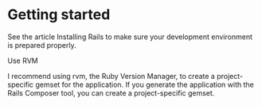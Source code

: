 # Getting started

See the article Installing Rails to make sure your development environment is prepared properly.

Use RVM

I recommend using rvm, the Ruby Version Manager, to create a project-specific gemset for the application. If you generate the application with the Rails Composer tool, you can create a project-specific gemset.
